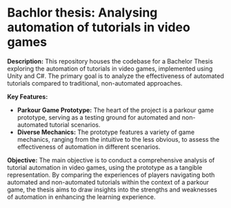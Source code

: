 # Bachlor thesis: Analysing automation of tutorials in video games

**Description:**
This repository houses the codebase for a Bachelor Thesis exploring the automation of tutorials in video games, implemented using Unity and C#. The primary goal is to analyze the effectiveness of automated tutorials compared to traditional, non-automated approaches.

**Key Features:**
- **Parkour Game Prototype:** The heart of the project is a parkour game prototype, serving as a testing ground for automated and non-automated tutorial scenarios.
- **Diverse Mechanics:** The prototype features a variety of game mechanics, ranging from the intuitive to the less obvious, to assess the effectiveness of automation in different scenarios.

**Objective:**
The main objective is to conduct a comprehensive analysis of tutorial automation in video games, using the prototype as a tangible representation. By comparing the experiences of players navigating both automated and non-automated tutorials within the context of a parkour game, the thesis aims to draw insights into the strengths and weaknesses of automation in enhancing the learning experience.
